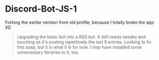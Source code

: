 # Discord-Bot-JS-1
Forking the earlier version from old profile, because I totally broke the app XD

> Upgrading the basic bot into a RSS bot.
> It still needs tweaks and touching as it's posting repetitively the last 9 entries.
> Looking to fix this asap, but it is what it is for now. 
> I may have installed some unnecessary libraries to it, too. 
